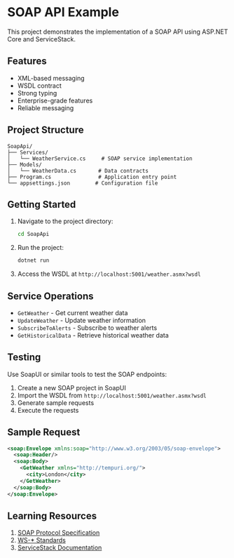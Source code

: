 # SOAP API Example

This project demonstrates the implementation of a SOAP API using ASP.NET Core and ServiceStack.

## Features

- XML-based messaging
- WSDL contract
- Strong typing
- Enterprise-grade features
- Reliable messaging

## Project Structure

```
SoapApi/
├── Services/
│   └── WeatherService.cs     # SOAP service implementation
├── Models/
│   └── WeatherData.cs       # Data contracts
├── Program.cs               # Application entry point
└── appsettings.json        # Configuration file
```

## Getting Started

1. Navigate to the project directory:
   ```bash
   cd SoapApi
   ```

2. Run the project:
   ```bash
   dotnet run
   ```

3. Access the WSDL at `http://localhost:5001/weather.asmx?wsdl`

## Service Operations

- `GetWeather` - Get current weather data
- `UpdateWeather` - Update weather information
- `SubscribeToAlerts` - Subscribe to weather alerts
- `GetHistoricalData` - Retrieve historical weather data

## Testing

Use SoapUI or similar tools to test the SOAP endpoints:

1. Create a new SOAP project in SoapUI
2. Import the WSDL from `http://localhost:5001/weather.asmx?wsdl`
3. Generate sample requests
4. Execute the requests

## Sample Request

```xml
<soap:Envelope xmlns:soap="http://www.w3.org/2003/05/soap-envelope">
  <soap:Header/>
  <soap:Body>
    <GetWeather xmlns="http://tempuri.org/">
      <city>London</city>
    </GetWeather>
  </soap:Body>
</soap:Envelope>
```

## Learning Resources

1. [SOAP Protocol Specification](https://www.w3.org/TR/soap/)
2. [WS-* Standards](https://www.w3.org/2002/ws/)
3. [ServiceStack Documentation](https://docs.servicestack.net/)